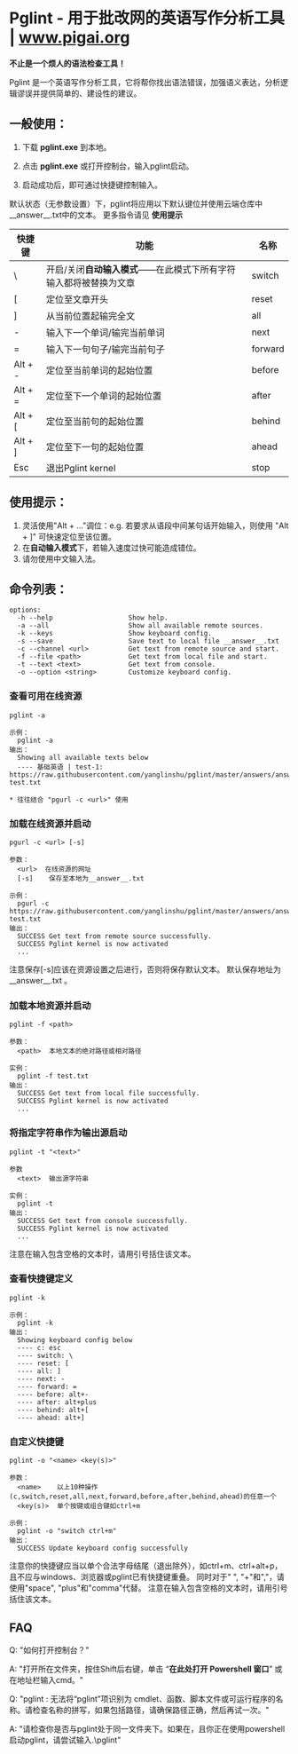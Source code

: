 # Pglint - 用于批改网的英语写作分析工具 | www.pigai.org
**不止是一个烦人的语法检查工具！**  

Pglint 是一个英语写作分析工具，它将帮你找出语法错误，加强语义表达，分析逻辑谬误并提供简单的、建设性的建议。


## 一般使用：

1. 下载 **pglint.exe** 到本地。

2. 点击 **pglint.exe** 或打开控制台，输入pglint启动。

3. 启动成功后，即可通过快捷键控制输入。

默认状态（无参数设置）下，pglint将应用以下默认键位并使用云端仓库中__answer__.txt中的文本。
更多指令请见 **使用提示**

   | 快捷键  | 功能                                                         | 名称    |
   | ------- | ------------------------------------------------------------ | ------- |
   | \       | 开启/关闭**自动输入模式**——在此模式下所有字符输入都将被替换为文章 | switch  |
   | [       | 定位至文章开头                                               | reset   |
   | ]       | 从当前位置起输完全文                                         | all     |
   | -       | 输入下一个单词/输完当前单词                                  | next    |
   | =       | 输入下一句句子/输完当前句子                                  | forward |
   | Alt + - | 定位至当前单词的起始位置                                     | before  |
   | Alt + = | 定位至下一个单词的起始位置                                   | after   |
   | Alt + [ | 定位至当前句的起始位置                                       | behind  |
   | Alt + ] | 定位至下一句的起始位置                                       | ahead   |
   | Esc     | 退出Pglint kernel                                            | stop    |

## 使用提示：

1. 灵活使用"Alt + ..."调位：e.g. 若要求从语段中间某句话开始输入，则使用 "Alt + ]" 可快速定位至该位置。
2. 在**自动输入模式**下，若输入速度过快可能造成错位。
3. 请勿使用中文输入法。

命令列表：
-----------------------------------

```shell
options:
  -h --help                   Show help.
  -a --all                    Show all available remote sources.
  -k --keys                   Show keyboard config.
  -s --save                   Save text to local file __answer__.txt
  -c --channel <url>          Get text from remote source and start.
  -f --file <path>            Get text from local file and start.
  -t --text <text>            Get text from console.
  -o --option <string>        Customize keyboard config.
```

### 查看可用在线资源

```shell
pglint -a

示例：
  pglint -a
输出：
  Showing all available texts below
  ---- 基础英语 | test-1: https://raw.githubusercontent.com/yanglinshu/pglint/master/answers/answer1-test.txt

* 往往结合 "pgurl -c <url>" 使用
```

### 加载在线资源并启动

```shell
pgurl -c <url> [-s]

参数：
  <url>  在线资源的网址
  [-s]    保存至本地为__answer__.txt

示例：
  pgurl -c https://raw.githubusercontent.com/yanglinshu/pglint/master/answers/answer1-test.txt
输出：
  SUCCESS Get text from remote source successfully.
  SUCCESS Pglint kernel is now activated
  ...
```
注意保存[-s]应该在资源设置之后进行，否则将保存默认文本。
默认保存地址为__answer__.txt 。
### 加载本地资源并启动

```
pglint -f <path>

参数：
  <path>  本地文本的绝对路径或相对路径

实例：
  pglint -f test.txt
输出：
  SUCCESS Get text from local file successfully.
  SUCCESS Pglint kernel is now activated
  ...
```

### 将指定字符串作为输出源启动

```
pglint -t "<text>"

参数
  <text>  输出源字符串
  
实例：
  pglint -t 
输出：
  SUCCESS Get text from console successfully.
  SUCCESS Pglint kernel is now activated
  ...
```
注意在输入包含空格的文本时，请用引号括住该文本。

### 查看快捷键定义

    pglint -k
    
    示例：
      pglint -k
    输出：
      Showing keyboard config below
      ---- c: esc
      ---- switch: \
      ---- reset: [
      ---- all: ]
      ---- next: -
      ---- forward: =
      ---- before: alt+-
      ---- after: alt+plus
      ---- behind: alt+[
      ---- ahead: alt+]

### 自定义快捷键

```
pglint -o "<name> <key(s)>"

参数：
  <name>    以上10种操作(c,switch,reset,all,next,forward,before,after,behind,ahead)的任意一个
  <key(s)>  单个按键或组合键如ctrl+m

示例：
  pglint -o "switch ctrl+m"
输出：
  SUCCESS Update keyboard config successfully
```
注意你的快捷键应当以单个合法字母结尾（退出除外），如ctrl+m、ctrl+alt+p，且不应与windows、浏览器或pglint已有快捷键重叠。
同时对于" ", "+"和","，请使用"space", "plus"和"comma"代替。
注意在输入包含空格的文本时，请用引号括住该文本。

## FAQ

Q: "如何打开控制台？"

A: "打开所在文件夹，按住Shift后右键，单击 “**在此处打开 Powershell 窗口**” 或在地址栏输入cmd。"


Q: "pglint : 无法将“pglint”项识别为 cmdlet、函数、脚本文件或可运行程序的名称。请检查名称的拼写，如果包括路径，请确保路径正确，然后再试一次。"

A: "请检查你是否与pglint处于同一文件夹下。如果在，且你正在使用powershell启动pglint，请尝试输入.\pglint"
